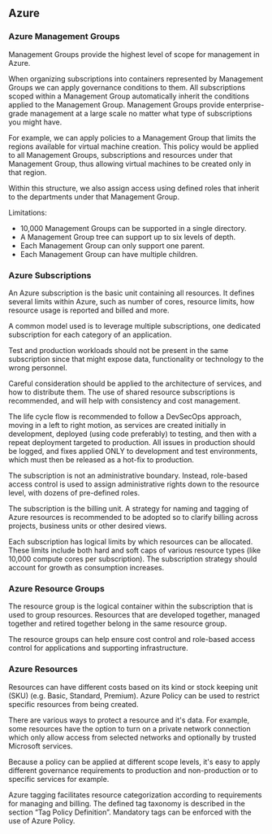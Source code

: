 ## Azure

### Azure Management Groups

Management Groups provide the highest level of scope for management in Azure.

When organizing subscriptions into containers represented by Management Groups we can apply governance conditions to them. All subscriptions scoped within a Management Group automatically inherit the conditions applied to the Management Group. Management Groups provide enterprise-grade management at a large scale no matter what type of subscriptions you might have.

For example, we can apply policies to a Management Group that limits the regions available for virtual machine creation. This policy would be applied to all Management Groups, subscriptions and resources under that Management Group, thus allowing virtual machines to be created only in that region.

Within this structure, we also assign access using defined roles that inherit to the departments under that Management Group.

Limitations:

* 10,000 Management Groups can be supported in a single directory.
* A Management Group tree can support up to six levels of depth.
* Each Management Group can only support one parent.
* Each Management Group can have multiple children.

### Azure Subscriptions

An Azure subscription is the basic unit containing all resources. It defines several limits within Azure, such as number of cores, resource limits, how resource usage is reported and billed and more.

A common model used is to leverage multiple subscriptions, one dedicated subscription for each category of an application.

Test and production workloads should not be present in the same subscription since that might expose data, functionality or technology to the wrong personnel.

Careful consideration should be applied to the architecture of services, and how to distribute them. The use of shared resource subscriptions is recommended, and will help with consistency and cost management.

The life cycle flow is recommended to follow a DevSecOps approach, moving in a left to right motion, as services are created initially in development, deployed (using code preferably) to testing, and then with a repeat deployment targeted to production. All issues in production should be logged, and fixes applied ONLY to development and test environments, which must then be released as a hot-fix to production.

The subscription is not an administrative boundary. Instead, role-based access control is used to assign administrative rights down to the resource level, with dozens of pre-defined roles.

The subscription is the billing unit. A strategy for naming and tagging of Azure resources is recommended to be adopted so to clarify billing across projects, business units or other desired views.

Each subscription has logical limits by which resources can be allocated. These limits include both hard and soft caps of various resource types (like 10,000 compute cores per subscription). The subscription strategy should account for growth as consumption increases.

### Azure Resource Groups

The resource group is the logical container within the subscription that is used to group resources. Resources that are developed together, managed together and retired together belong in the same resource group.

The resource groups can help ensure cost control and role-based access control for applications and supporting infrastructure.

### Azure Resources

Resources can have different costs based on its kind or stock keeping unit (SKU) (e.g. Basic, Standard, Premium). Azure Policy can be used to restrict specific resources from being created.

There are various ways to protect a resource and it's data. For example, some resources have the option to turn on a private network connection which only allow access from selected networks and optionally by trusted Microsoft services.

Because a policy can be applied at different scope levels, it's easy to apply different governance requirements to production and non-production or to specific services for example.

Azure tagging facilitates resource categorization according to requirements for managing and billing. The defined tag taxonomy is described in the section “Tag Policy Definition”. Mandatory tags can be enforced with the use of Azure Policy.
